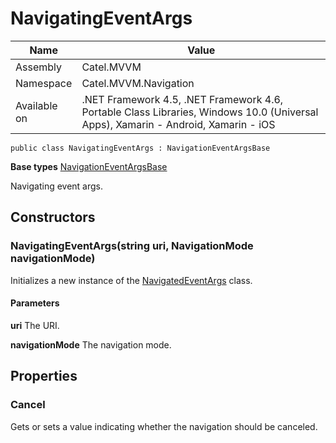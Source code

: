 

# NavigatingEventArgs

Name|Value
---|---
Assembly|Catel.MVVM
Namespace|Catel.MVVM.Navigation
Available on|.NET Framework 4.5, .NET Framework 4.6, Portable Class Libraries, Windows 10.0 (Universal Apps), Xamarin - Android, Xamarin - iOS

```
public class NavigatingEventArgs : NavigationEventArgsBase
```

**Base types**
[NavigationEventArgsBase](/Catel.MVVM\Catel\MVVM\Navigation\NavigationEventArgsBase.md)


Navigating event args.



## Constructors

### NavigatingEventArgs(string uri, NavigationMode navigationMode)

Initializes a new instance of the [NavigatedEventArgs](#) class.

#### Parameters

**uri**
The URI.

**navigationMode**
The navigation mode.



## Properties

### Cancel

Gets or sets a value indicating whether the navigation should be canceled.



